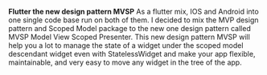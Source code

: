 **Flutter the new design pattern MVSP**
As a flutter mix, IOS and Android into one single code base run on both of them. I decided to mix the MVP design pattern and  Scoped Model package to the new one design pattern called MVSP Model View Scoped Presenter.
This new design pattern MVSP will help you a lot to manage the state of a widget under the scoped model descendant widget even with StatelessWidget and make your app flexible, maintainable, and very easy to move any widget in the tree of the app.
